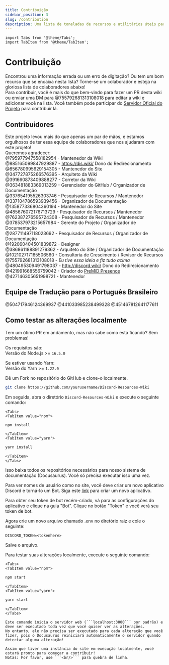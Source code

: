 ```yaml
---
title: Contribuição
sidebar_position: 3
slug: /contribution
description: Uma lista de toneladas de recursos e utilitários úteis para todos os tipos de usuários, desde iniciantes até usuários experientes.
---
```


```mdx-code-block
import Tabs from '@theme/Tabs';
import TabItem from '@theme/TabItem';
```

# Contribuição

Encontrou uma informação errada ou um erro de digitação? Ou tem um bom recurso que se encaixa nesta lista? Torne-se um colaborador e esteja na gloriosa lista de colaboradores abaixo!<br/>
Para contribuir, você é mais do que bem-vindo para fazer um PR desta wiki ou enviar uma DM para @755792681313108018 para editar a wiki e adicionar você na lista.
Você também pode participar do [Servidor Oficial do Projeto](https://discord.gg/yxbqz9pNxS) para contribuir lá.

## Contribuidores

Este projeto levou mais do que apenas um par de mãos, e estamos orgulhosos de ter essa equipe de colaboradores que nos ajudaram com este projeto!<br/>
Queremos agradecer:<br/>
@795977947558182954 - Mantenedor da Wiki <br/>
@885165099847929887 - <https://dis.wiki/> Dono do Redirecionamento <br/>
@856780995629154305 - Mantenedor do Site <br/>
@347727875266576395 - Arquiteto da Wiki <br/>
@391660873409888277 - Corretor da Wiki<br/>
@363481883369013259 - Gerenciador do GitHub / Organizador de Documentação<br/>
@337654195526303746 - Pesquisador de Recursos / Mantenedor<br/>
@337104786593939456 - Organizador de Documentação<br/>
@135877336804360194 - Mantenedor do Site <br/>
@485676072176713729 - Pesquisador de Recursos / Mantenedor<br/>
@762387276595724308 - Pesquisador de Recursos / Mantenedor<br/>
@378537973215657984 - Gerente do Projeto / Organizador de Documentação<br/>
@287711497118023692 - Pesquisador de Recursos / Organizador de Documentação<br/>
@192060404501839872 - Designer<br/>
@386861188891279362 - Arquiteto do Site / Organizador de Documentação<br/>
@102102717165506560 - Consultoria de Crescimento / Revisor de Recursos<br/>
@755792681313108018 - *Eu tive essa ideia e fiz tudo acima*  <br/>
@480495309491798037 - <http://discord.wiki/> Dono do Redirecionamento <br/>
@421991668556759042 - Criador do [PreMiD Presence](https://premid.app/store/presences/Discord%20Resources)
@427146305651998721 - Mantenedor

## Equipe de Tradução para o Português Brasileiro
@504717946124369937 @441033985238499328 @451467812641177611
## Como testar as alterações localmente

Tem um ótimo PR em andamento, mas não sabe como está ficando? Sem problemas!<br/>

Os requisitos são:<br/>
Versão do Node.js >= ```16.5.0```<br/>

Se estiver usando Yarn:<br/>
Versão do Yarn >= ```1.22.0```

Dê um Fork no repositório do GitHub e clone-o localmente.

```bash
git clone https://github.com/yourusername/Discord-Resources-Wiki
```

Em seguida, abra o diretório `Discord-Resources-Wiki` e execute o seguinte comando:
  
```mdx-code-block
<Tabs>
<TabItem value="npm">
```

```bash
npm install
```

```mdx-code-block
</TabItem>
<TabItem value="yarn">
```

```bash
yarn install
```

```mdx-code-block
</TabItem>
</Tabs>
```

Isso baixa todos os repositórios necessários para nosso sistema de documentação (Docusaurus). Você só precisa executar isso uma vez.

Para ver nomes de usuário como no site, você deve criar um novo aplicativo Discord e torná-lo um Bot.
Siga este [link](https://github.com/reactiflux/discord-irc/wiki/Creating-a-discord-bot-&-getting-a-token) para criar um novo aplicativo.

Para obter seu token de bot recém-criado, vá para as configurações do aplicativo e clique na guia "Bot".
Clique no botão "Token" e você verá seu token de bot.

Agora crie um novo arquivo chamado .env no diretório raiz e cole o seguinte:

```env
DISCORD_TOKEN=<tokenhere>
```

Salve o arquivo.

Para testar suas alterações localmente, execute o seguinte comando:

```mdx-code-block
<Tabs>
<TabItem value="npm">
```

```bash
npm start
```

```mdx-code-block
</TabItem>
<TabItem value="yarn">
```

```bash
yarn start
```

```mdx-code-block
</TabItem>
</Tabs>

Este comando inicia o servidor web (```localhost:3000``` por padrão) e deve ser executado toda vez que você quiser ver as alterações.
No entanto, ele não precisa ser executado para cada alteração que você fizer, pois o Docusaurus reiniciará automaticamente o servidor quando detectar alguma alteração!

Assim que tiver uma instância do site em execução localmente, você estará pronto para começar a contribuir!
Notas: Por favor, use ```<br/>``` para quebra de linha.
